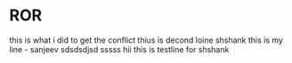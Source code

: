 # ROR


this is what i did to get the conflict thius is decond loine shshank
this is my line - sanjeev
sdsdsdjsd
sssss
hii this is testline for shshank
